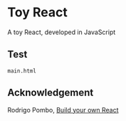 # Toy React

A toy React, developed in JavaScript


## Test

`main.html`

## Acknowledgement

Rodrigo Pombo, [Build your own React](https://pomb.us/build-your-own-react/)
